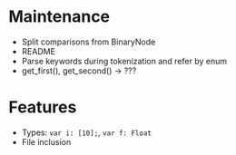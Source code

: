 # Maintenance
- Split comparisons from BinaryNode
- README
- Parse keywords during tokenization and refer by enum
- get_first(), get_second() -> ???

# Features
- Types: `var i: [10];`, `var f: Float`
- File inclusion